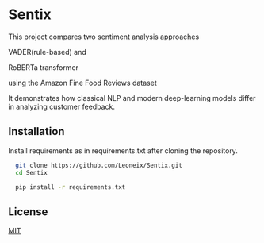 # Sentix

This project compares two sentiment analysis approaches

VADER(rule-based) and

RoBERTa transformer

using the Amazon Fine Food Reviews dataset

It demonstrates how classical NLP and modern deep-learning models differ in analyzing customer feedback.
## Installation

Install requirements as in requirements.txt after cloning the repository.

```bash
  git clone https://github.com/Leoneix/Sentix.git
  cd Sentix

```

```bash
  pip install -r requirements.txt

```
    
## License

[MIT](https://choosealicense.com/licenses/mit/)


